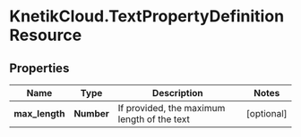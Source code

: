 # KnetikCloud.TextPropertyDefinitionResource

## Properties
Name | Type | Description | Notes
------------ | ------------- | ------------- | -------------
**max_length** | **Number** | If provided, the maximum length of the text | [optional] 


